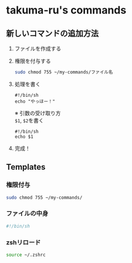 # takuma-ru's commands

## 新しいコマンドの追加方法
1. ファイルを作成する
2. 権限を付与する
    ```bash
    sudo chmod 755 ~/my-commands/ファイル名
    ```

3. 処理を書く
    ```
    #!/bin/sh
    echo "やっほー！"
    ```

    ※ 引数の受け取り方<br>
    `$1`, `$2`を書く
    ```
    #!/bin/sh
    echo $1
    ```
4. 完成！


## Templates

### 権限付与
```bash
sudo chmod 755 ~/my-commands/
```

### ファイルの中身
```bash
#!/bin/sh
```

### zshリロード
```bash
source ~/.zshrc
```